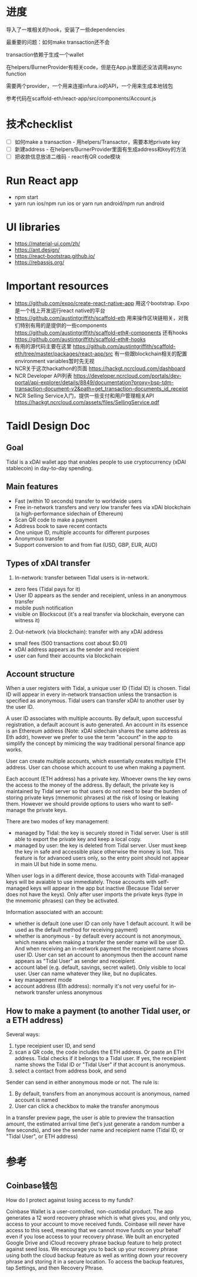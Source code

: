 # 进度
导入了一堆相关的hook，安装了一些dependencies

最重要的问题：如何make transaction还不会

transaction依赖于生成一个wallet

在helpers/BurnerProvider有相关code，但是在App.js里面还没法调用async function

需要两个provider，一个用来连接infura.io的API，一个用来生成本地钱包

参考代码在scaffold-eth/react-app/src/components/Account.js

# 技术checklist
- [ ] 如何make a transaction - 用helpers/Transactor，需要本地private key
- [ ] 新建address - 在helpers/BurnerProvider里面有生成address和key的方法
- [ ] 把收款信息放进二维码 - react有QR code模块

# Run React app
- npm start
- yarn run ios/npm run ios or yarn run android/npm run android

# UI libraries
- https://material-ui.com/zh/
- https://ant.design/
- https://react-bootstrap.github.io/
- https://rebassjs.org/

# Important resources
- https://github.com/expo/create-react-native-app 用这个bootstrap. Expo是一个线上开发运行react native的平台
- https://github.com/austintgriffith/scaffold-eth 用来操作区块链相关，对我们特别有用的是提供的一些components https://github.com/austintgriffith/scaffold-eth#-components 还有hooks https://github.com/austintgriffith/scaffold-eth#-hooks
- 有用的源代码主要在这里 https://github.com/austintgriffith/scaffold-eth/tree/master/packages/react-app/src 有一些跟blockchain相关的配置 environment variables暂时先无视
- NCR关于这次hackathon的页面 https://hackgt.ncrcloud.com/dashboard
- NCR Developer API列表 https://developer.ncrcloud.com/portals/dev-portal/api-explorer/details/8849/documentation?proxy=bsp-tdm-transaction-document-v2&path=get_transaction-documents_id_receipt
- NCR Selling Service入门，提供一些支付和用户管理相关API https://hackgt.ncrcloud.com/assets/files/SellingService.pdf

# Taidl Design Doc

## Goal
Tidal is a xDAI wallet app that enables people to use cryptocurrency (xDAI stablecoin) in day-to-day spending.

## Main features
- Fast (within 10 seconds) transfer to worldwide users
- Free in-network transfers and very low transfer fees via xDAI blockchain (a high-performance sidechain of Ethereum)
- Scan QR code to make a payment
- Address book to save recent contacts
- One unique ID, multiple accounts for different purposes
- Anonymous transfer
- Support conversion to and from fiat (USD, GBP, EUR, AUD)

## Types of xDAI transfer
1. In-network: transfer between Tidal users is in-network. 
- zero fees (Tidal pays for it)
- User ID appears as the sender and receipient, unless in an anonymous transfer
- mobile push notification
- visible on Blockscout (it's a real transfer via blockchain, everyone can witness it)

2. Out-network (via blockchain): transfer with any xDAI address
- small fees (500 transactions cost about $0.01)
- xDAI address appears as the sender and receipient
- user can fund their accounts via blockchain

## Account structure
When a user registers with Tidal, a unique user ID (Tidal ID) is chosen. Tidal ID will appear in every in-network transaction unless the transaction is specified as anonymous. Tidal users can transfer xDAI to another user by the user ID.

A user ID associates with multiple accounts. By default, upon successful registration, a default account is auto generated. An account in its essence is an Ethereum address (Note: xDAI sidechain shares the same address as Eth addr), however we prefer to use the term "account" in the app to simplify the concept by mimicing the way traditional personal finance app works.

User can create multiple accounts, which essentially creates multiple ETH address. User can choose which account to use when making a payment.

Each account (ETH address) has a private key. Whoever owns the key owns the access to the money of the address. By default, the private key is maintained by Tidal server so that users do not need to bear the burden of storing private keys (mnemonic phrases) at the risk of losing or leaking them. However we should provide options to users who want to self-manage the private keys.

There are two modes of key management:
- managed by Tidal: the key is securely stored in Tidal server. User is still able to export the private key and keep a local copy.
- managed by user: the key is deleted from Tidal server. User must keep the key in safe and accessible place otherwise the money is lost. This feature is for advanced users only, so the entry point should not appear in main UI but hide in some menu.

When user logs in a different device, those accounts with Tidal-managed keys will be avaiable to use immediately. Those accounts with self-managed keys will appear in the app but inactive (Because Tidal server does not have the keys). Only after user imports the private  keys (type in the mnemonic phrases) can they be activated.

Information associated with an account:
- whether is default (one user ID can only have 1 default account. It will be used as the default method for receiving payment)
- whether is anonymous - by default every account is not anonymous, which means when making a transfer the sender name will be user ID. And when receiving an in-network payment the receipient name shows user ID. User can set an account to anonymous then the account name appears as "Tidal User" as sender and receipient. 
- account label (e.g. default, savings, secret wallet). Only visible to local user. User can name whatever they like, but no duplicates.
- key management mode
- account address (Eth address): normally it's not very useful for in-network transfer unless anonymous

## How to make a payment (to another Tidal user, or a ETH address)
Several ways:
1. type receipient user ID, and send
2. scan a QR code, the code includes the ETH address. Or paste an ETH address. Tidal checks if it belongs to a Tidal user. If yes, the receipient name shows the Tidal ID or "Tidal User" if that account is anonymous.
3. select a contact from address book, and send

Sender can send in either anonymous mode or not. The rule is:
1. By default, transfers from an anonymous account is anonymous, named account is named
2. User can click a checkbox to make the transfer anonymous

In a transfer preview page, the user is able to preview the transaction amount, the estimated arrival time (let's just generate a random number a few seconds), and see the sender name and receipient name (Tidal ID, or "Tidal User", or ETH address)


# 参考
## Coinbase钱包
How do I protect against losing access to my funds?

Coinbase Wallet is a user-controlled, non-custodial product. The app generates a 12 word recovery phrase which is what gives you, and only you, access to your account to move received funds. Coinbase will never have access to this seed, meaning that we cannot move funds on your behalf even if you lose access to your recovery phrase.
We built an encrypted Google Drive and iCloud recovery phrase backup feature to help protect against seed loss. We encourage you to back up your recovery phrase using both the cloud backup feature as well as writing down your recovery phrase and storing it in a secure location. To access the backup features, tap Settings, and then Recovery Phrase.

